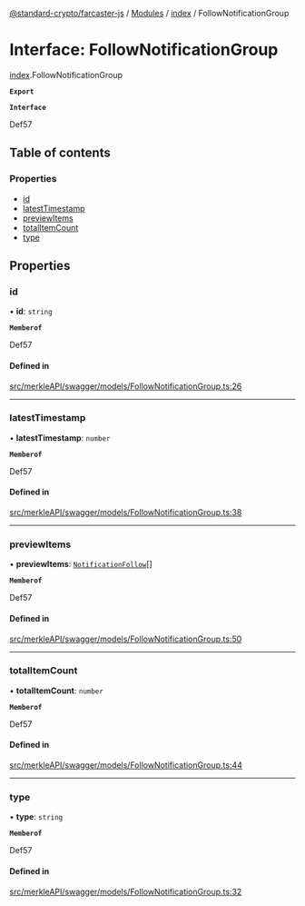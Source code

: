 [@standard-crypto/farcaster-js](../README.md) / [Modules](../modules.md) / [index](../modules/index.md) / FollowNotificationGroup

# Interface: FollowNotificationGroup

[index](../modules/index.md).FollowNotificationGroup

**`Export`**

**`Interface`**

Def57

## Table of contents

### Properties

- [id](index.FollowNotificationGroup.md#id)
- [latestTimestamp](index.FollowNotificationGroup.md#latesttimestamp)
- [previewItems](index.FollowNotificationGroup.md#previewitems)
- [totalItemCount](index.FollowNotificationGroup.md#totalitemcount)
- [type](index.FollowNotificationGroup.md#type)

## Properties

### id

• **id**: `string`

**`Memberof`**

Def57

#### Defined in

[src/merkleAPI/swagger/models/FollowNotificationGroup.ts:26](https://github.com/standard-crypto/farcaster-js/blob/main/src/merkleAPI/swagger/models/FollowNotificationGroup.ts#L26)

___

### latestTimestamp

• **latestTimestamp**: `number`

**`Memberof`**

Def57

#### Defined in

[src/merkleAPI/swagger/models/FollowNotificationGroup.ts:38](https://github.com/standard-crypto/farcaster-js/blob/main/src/merkleAPI/swagger/models/FollowNotificationGroup.ts#L38)

___

### previewItems

• **previewItems**: [`NotificationFollow`](index.NotificationFollow.md)[]

**`Memberof`**

Def57

#### Defined in

[src/merkleAPI/swagger/models/FollowNotificationGroup.ts:50](https://github.com/standard-crypto/farcaster-js/blob/main/src/merkleAPI/swagger/models/FollowNotificationGroup.ts#L50)

___

### totalItemCount

• **totalItemCount**: `number`

**`Memberof`**

Def57

#### Defined in

[src/merkleAPI/swagger/models/FollowNotificationGroup.ts:44](https://github.com/standard-crypto/farcaster-js/blob/main/src/merkleAPI/swagger/models/FollowNotificationGroup.ts#L44)

___

### type

• **type**: `string`

**`Memberof`**

Def57

#### Defined in

[src/merkleAPI/swagger/models/FollowNotificationGroup.ts:32](https://github.com/standard-crypto/farcaster-js/blob/main/src/merkleAPI/swagger/models/FollowNotificationGroup.ts#L32)
